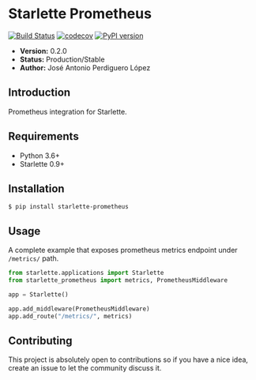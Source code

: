 # Starlette Prometheus
[![Build Status](https://travis-ci.org/perdy/starlette-prometheus.svg?branch=master)](https://travis-ci.org/perdy/starlette-prometheus)
[![codecov](https://codecov.io/gh/perdy/starlette-prometheus/branch/master/graph/badge.svg)](https://codecov.io/gh/perdy/starlette-prometheus)
[![PyPI version](https://badge.fury.io/py/starlette-prometheus.svg)](https://badge.fury.io/py/starlette-prometheus)

* **Version:** 0.2.0
* **Status:** Production/Stable
* **Author:** José Antonio Perdiguero López

## Introduction

Prometheus integration for Starlette.

## Requirements

* Python 3.6+
* Starlette 0.9+

## Installation

```console
$ pip install starlette-prometheus
```

## Usage

A complete example that exposes prometheus metrics endpoint under `/metrics/` path.

```python
from starlette.applications import Starlette
from starlette_prometheus import metrics, PrometheusMiddleware

app = Starlette()

app.add_middleware(PrometheusMiddleware)
app.add_route("/metrics/", metrics)
```

## Contributing

This project is absolutely open to contributions so if you have a nice idea, create an issue to let the community 
discuss it.
